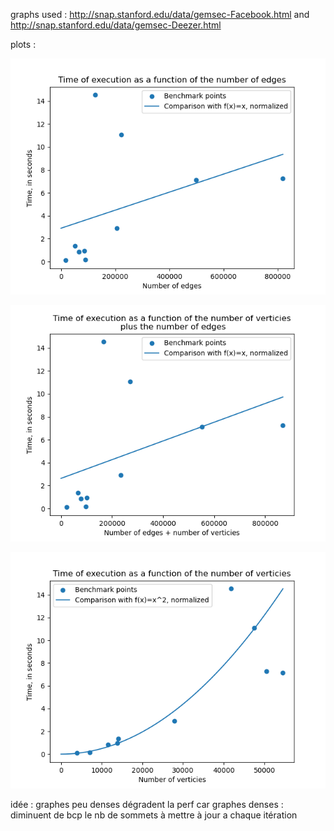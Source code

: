 graphs used : http://snap.stanford.edu/data/gemsec-Facebook.html and http://snap.stanford.edu/data/gemsec-Deezer.html

plots : 

![Plot of time=f(number of edges)](/benchmarks_plots/edges_graph.png "Plot of time=f(number of edges)")

![Plot of time=f(number of edges + number of verticies)](/benchmarks_plots/edges+verticies_graph.png "Plot of time=f(number of edges + number of verticies)")

![Plot of time=f(number of verticies)](/benchmarks_plots/verticies_graph.png "Plot of time=f(number of verticies)")

idée : graphes peu denses dégradent la perf car graphes denses : diminuent de bcp le nb de sommets à mettre à jour a chaque itération